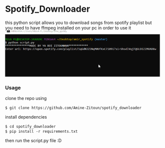 # Spotify_Downloader
this python script allows you to download songs from spotify playlist
but you need to have ffmpeg installed on your pc in order to use it
![SD Demo](into.gif)

### Usage
clone the repo using
```
$ git clone https://github.com/Amine-Zitoun/spotify_downloader
```
install dependencies
```
$ cd spotify_downloader
$ pip install -r requirements.txt
```
then run the script.py file :D